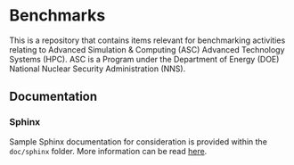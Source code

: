 # Benchmarks

This is a repository that contains items relevant for benchmarking activities
relating to Advanced Simulation & Computing (ASC) Advanced Technology Systems
(HPC). ASC is a Program under the Department of Energy (DOE) National Nuclear
Security Administration (NNS).


## Documentation

### Sphinx

Sample Sphinx documentation for consideration is provided within the
`doc/sphinx` folder. More information can be read [here](doc/sphinx/README.md).
